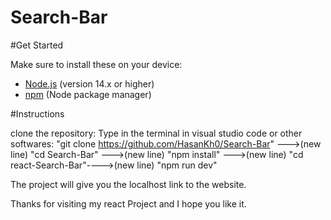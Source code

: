 # Search-Bar
#Get Started

Make sure to install these on your device:

- [Node.js](https://nodejs.org/) (version 14.x or higher)
-  [npm](https://www.npmjs.com/) (Node package manager)

#Instructions

clone the repository: 
Type in the terminal in visual studio code or other softwares:
"git clone https://github.com/HasanKh0/Search-Bar" --->(new line)
"cd Search-Bar" --->(new line)
"npm install" --->(new line)
"cd react-Search-Bar"---->(new line)
"npm run dev" 

The project will give you the localhost link to the website.

Thanks for visiting my react Project and I hope you like it.


